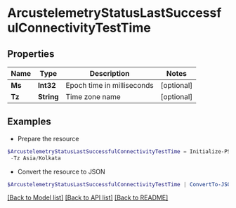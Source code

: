 # ArcustelemetryStatusLastSuccessfulConnectivityTestTime
## Properties

Name | Type | Description | Notes
------------ | ------------- | ------------- | -------------
**Ms** | **Int32** | Epoch time in milliseconds | [optional] 
**Tz** | **String** | Time zone name | [optional] 

## Examples

- Prepare the resource
```powershell
$ArcustelemetryStatusLastSuccessfulConnectivityTestTime = Initialize-PSOpenAPIToolsArcustelemetryStatusLastSuccessfulConnectivityTestTime  -Ms 1599631885 `
 -Tz Asia/Kolkata
```

- Convert the resource to JSON
```powershell
$ArcustelemetryStatusLastSuccessfulConnectivityTestTime | ConvertTo-JSON
```

[[Back to Model list]](../README.md#documentation-for-models) [[Back to API list]](../README.md#documentation-for-api-endpoints) [[Back to README]](../README.md)

